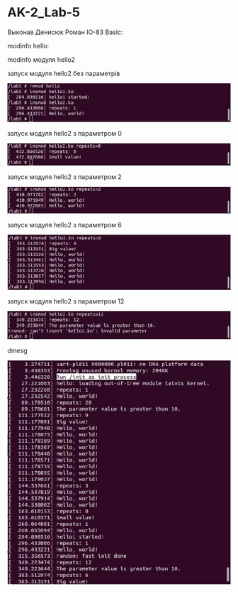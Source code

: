 # AK-2_Lab-5 # 
Выконав Денисюк Роман ІО-83
Basic:

modinfo hello:


modinfo модуля hello2



запуск модуля hello2 без параметрів

![lab5](image/5.jpg)

запуск модуля hello2 з параметром 0

![lab5](image/9.jpg)

запуск модуля hello2 з параметром 2

![lab5](image/8.jpg)

запуск модуля hello2 з параметром 6

![lab5](image/7.jpg)

запуск модуля hello2 з параметром 12

![lab5](image/6.jpg)

dmesg

![lab5](image/10.jpg)

